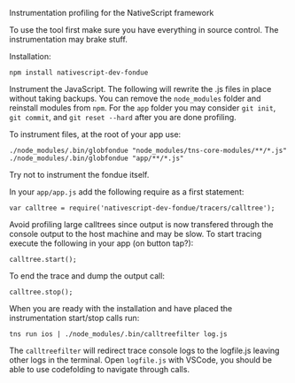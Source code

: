 Instrumentation profiling for the NativeScript framework

To use the tool first make sure you have everything in source control.
The instrumentation may brake stuff.

Installation:
```
npm install nativescript-dev-fondue
```

Instrument the JavaScript. The following will rewrite the .js files in place without taking backups.
You can remove the `node_modules` folder and reinstall modules from `npm`.
For the `app` folder you may consider `git init`, `git commit`,
and `git reset --hard` after you are done profiling.

To instrument files, at the root of your app use:
```
./node_modules/.bin/globfondue "node_modules/tns-core-modules/**/*.js"
./node_modules/.bin/globfondue "app/**/*.js"
```
Try not to instrument the fondue itself.

In your `app/app.js` add the following require as a first statement:
```
var calltree = require('nativescript-dev-fondue/tracers/calltree');
```

Avoid profiling large calltrees since output is now transfered through the
console output to the host machine and may be slow. To start tracing execute the following in your app (on button tap?):
```
calltree.start();
```
To end the trace and dump the output call:
```
calltree.stop();
```

When you are ready with the installation and have placed the instrumentation start/stop calls run:
```
tns run ios | ./node_modules/.bin/calltreefilter log.js
```
The `calltreefilter` will redirect trace console logs to the logfile.js leaving other logs in the terminal.
Open `logfile.js` with VSCode, you should be able to use codefolding to navigate through calls.

